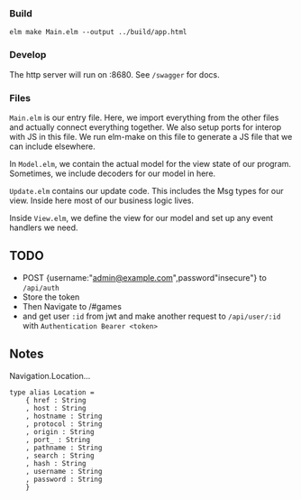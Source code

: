 ### Build

`elm make Main.elm --output ../build/app.html`

### Develop

The http server will run on :8680. See `/swagger` for docs.


### Files

`Main.elm` is our entry file. Here, we import everything from the other files and actually connect everything together. We also setup ports for interop with JS in this file. We run elm-make on this file to generate a JS file that we can include elsewhere.

In `Model.elm`, we contain the actual model for the view state of our program. Sometimes, we include decoders for our model in here.

`Update.elm` contains our update code. This includes the Msg types for our view. Inside here most of our business logic lives.

Inside `View.elm`, we define the view for our model and set up any event handlers we need.


## TODO
 - POST {username:"admin@example.com",password"insecure"} to `/api/auth`
 - Store the token
 - Then Navigate to /#games
 - and get user `:id` from jwt and make another request to `/api/user/:id` with `Authentication Bearer <token>`
 
## Notes

Navigation.Location...

```
type alias Location = 
    { href : String
    , host : String
    , hostname : String
    , protocol : String
    , origin : String
    , port_ : String
    , pathname : String
    , search : String
    , hash : String
    , username : String
    , password : String
    }
```